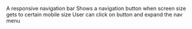 A responsive navigation bar
Shows a navigation button when screen size gets to certain mobile size
User can click on button and expand the nav menu